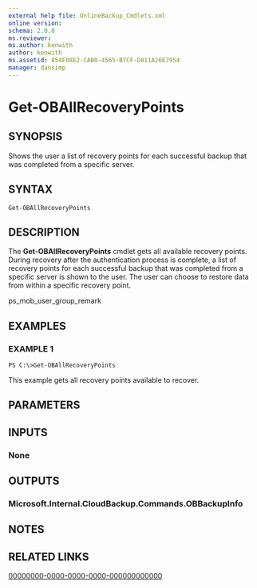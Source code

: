 ```yaml
---
external help file: OnlineBackup_Cmdlets.xml
online version: 
schema: 2.0.0
ms.reviewer:
ms.author: kenwith
author: kenwith
ms.assetid: 854F08E2-CAB0-4565-B7CF-D811A26E7954
manager: dansimp
---
```


# Get-OBAllRecoveryPoints

## SYNOPSIS
Shows the user a list of recovery points for each successful backup that was completed from a specific server.

## SYNTAX

```
Get-OBAllRecoveryPoints
```

## DESCRIPTION
The **Get-OBAllRecoveryPoints** cmdlet gets all available recovery points.
During recovery after the authentication process is complete, a list of recovery points for each successful backup that was completed from a specific server is shown to the user.
The user can choose to restore data from within a specific recovery point.

ps_mob_user_group_remark

## EXAMPLES

### EXAMPLE 1
```
PS C:\>Get-OBAllRecoveryPoints
```

This example gets all recovery points available to recover.

## PARAMETERS

## INPUTS

### None

## OUTPUTS

### Microsoft.Internal.CloudBackup.Commands.OBBackupInfo

## NOTES

## RELATED LINKS

[00000000-0000-0000-0000-000000000000](00000000-0000-0000-0000-000000000000)

